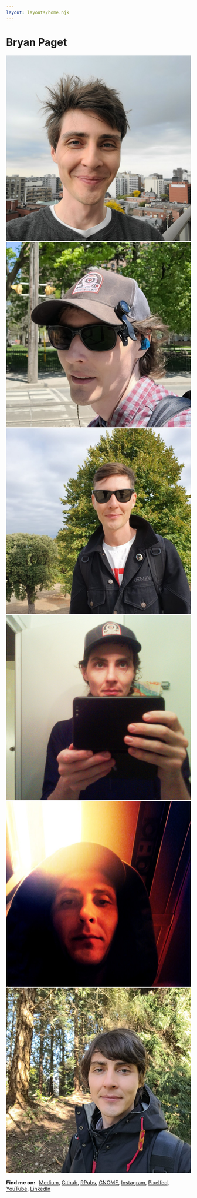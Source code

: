 ```yaml
---
layout: layouts/home.njk
---
```


# Bryan Paget

<div>
    <div class="responsive">
        <div class="gallery">
            <img src="img/profile-01.jpg">
        </div>
    </div>
    <div class="responsive">
        <div class="gallery">
            <img src="img/profile-02.jpg">
        </div>
    </div>
    <div class="responsive">
        <div class="gallery">
            <img src="img/profile-03.jpg">
        </div>
    </div>
    <div class="responsive">
        <div class="gallery">
            <img src="img/profile-04.jpg">
        </div>
    </div>
    <div class="responsive">
        <div class="gallery">
            <img src="img/profile-05.jpg">
        </div>
    </div>
    <div class="responsive">
        <div class="gallery">
            <img src="img/profile-06.jpg">
        </div>
    </div>
</div>

<p>
    <strong>Find me on: &nbsp;</strong>
    <a href="https://bryanpaget.medium.com/">Medium</a>,
    <a href="https://github.com/bryanpaget">Github</a>,
    <a href="https://rpubs.com/bryanpaget">RPubs</a>,
    <a href="https://gitlab.gnome.org/bryanpaget">GNOME</a>,
    <a href="https://www.instagram.com/bryanpaget/">Instagram</a>,
    <a href="https://pixelfed.social/bryanpaget">Pixelfed</a>,
    <a href="https://www.youtube.com/channel/UCXyqeZK2jdGSAiGIuUKVNvA">YouTube</a>,
    <a href="https://www.linkedin.com/in/bryanpaget/">LinkedIn</a>
    <!-- <a href="https://bryanpaget.tumblr.com/">Tumblr</a> -->
</p>
